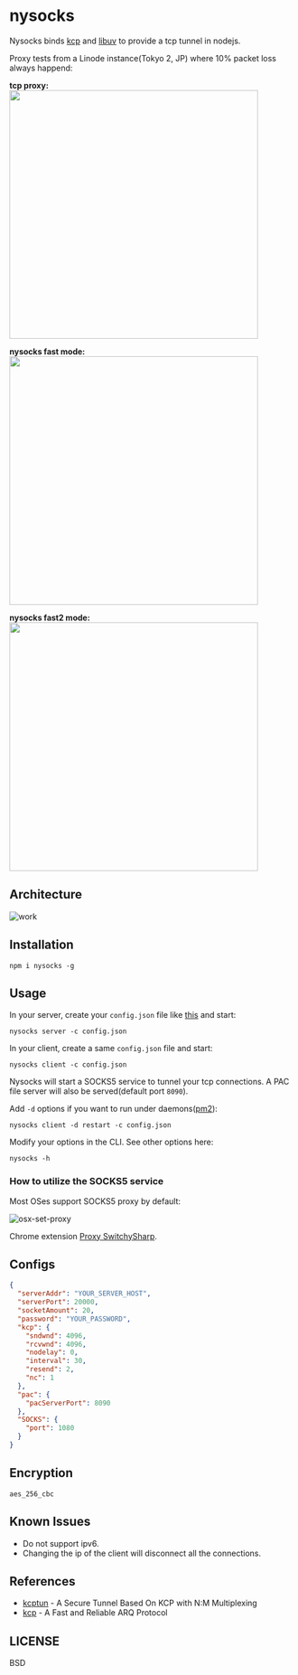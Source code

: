 # nysocks

Nysocks binds [kcp](https://github.com/skywind3000/kcp) and [libuv](https://github.com/libuv/libuv) to provide a tcp tunnel in nodejs.

Proxy tests from a Linode instance(Tokyo 2, JP) where 10% packet loss always happend:

**tcp proxy:**
<img src="https://cdn.rawgit.com/oyyd/nysocks/fa173e5c/imgs/tcp.png" style="width: 440"/>

**nysocks fast mode:**
<img src="https://cdn.rawgit.com/oyyd/nysocks/fa173e5c/imgs/fast.png" style="width: 440"/>

**nysocks fast2 mode:**
<img src="https://cdn.rawgit.com/oyyd/nysocks/fa173e5c/imgs/fast2.png" style="width: 440"/>

## Architecture

![work](https://cdn.rawgit.com/oyyd/nysocks/fa173e5c/imgs/work.png)

## Installation

```
npm i nysocks -g
```

## Usage

In your server, create your `config.json` file like [this](#config) and start:

```
nysocks server -c config.json
```

In your client, create a same `config.json` file and start:

```
nysocks client -c config.json
```

Nysocks will start a SOCKS5 service to tunnel your tcp connections. A PAC file server will also be served(default port `8090`).

Add `-d` options if you want to run under daemons([pm2](http://pm2.keymetrics.io/)):

```
nysocks client -d restart -c config.json
```

Modify your options in the CLI. See other options here:

```
nysocks -h
```

### How to utilize the SOCKS5 service

Most OSes support SOCKS5 proxy by default:

![osx-set-proxy](https://cdn.comparitech.com/wp-content/uploads/2017/01/MacOS-Set-proxy.png)

Chrome extension [Proxy SwitchySharp](https://chrome.google.com/webstore/detail/proxy-switchysharp/dpplabbmogkhghncfbfdeeokoefdjegm).

## Configs

```json
{
  "serverAddr": "YOUR_SERVER_HOST",
  "serverPort": 20000,
  "socketAmount": 20,
  "password": "YOUR_PASSWORD",
  "kcp": {
    "sndwnd": 4096,
    "rcvwnd": 4096,
    "nodelay": 0,
    "interval": 30,
    "resend": 2,
    "nc": 1
  },
  "pac": {
    "pacServerPort": 8090
  },
  "SOCKS": {
    "port": 1080
  }
}
```

## Encryption

`aes_256_cbc`

## Known Issues

- Do not support ipv6.
- Changing the ip of the client will disconnect all the connections.

## References

- [kcptun](https://github.com/xtaci/kcptun) - A Secure Tunnel Based On KCP with N:M Multiplexing
- [kcp](https://github.com/skywind3000/kcp) - A Fast and Reliable ARQ Protocol

## LICENSE

BSD

